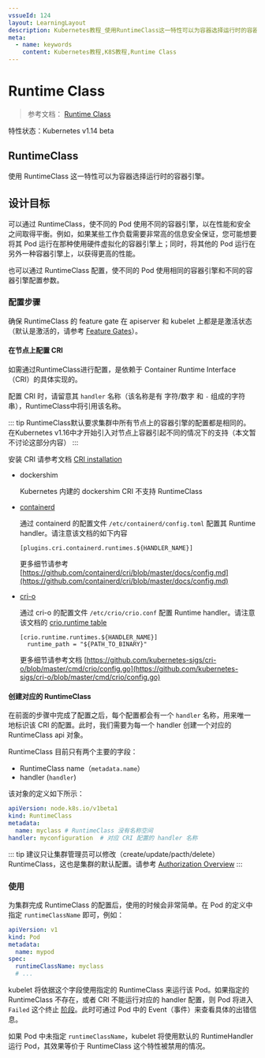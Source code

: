 ```yaml
---
vssueId: 124
layout: LearningLayout
description: Kubernetes教程_使用RuntimeClass这一特性可以为容器选择运行时的容器引擎。可以通过 RuntimeClass，使不同的 Pod 使用不同的容器引擎，以在性能和安全之间取得平衡。
meta:
  - name: keywords
    content: Kubernetes教程,K8S教程,Runtime Class
---
```


# Runtime Class

<AdSenseTitle/>

> 参考文档： [Runtime Class](https://kubernetes.io/docs/concepts/containers/runtime-class/)

特性状态：Kubernetes v1.14 <Badge type="warning">beta</Badge>

## RuntimeClass

使用 RuntimeClass 这一特性可以为容器选择运行时的容器引擎。

## 设计目标

可以通过 RuntimeClass，使不同的 Pod 使用不同的容器引擎，以在性能和安全之间取得平衡。例如，如果某些工作负载需要非常高的信息安全保证，您可能想要将其 Pod 运行在那种使用硬件虚拟化的容器引擎上；同时，将其他的 Pod 运行在另外一种容器引擎上，以获得更高的性能。

也可以通过 RuntimeClass 配置，使不同的 Pod 使用相同的容器引擎和不同的容器引擎配置参数。

### 配置步骤

确保 RuntimeClass 的 feature gate 在 apiserver 和 kubelet 上都是是激活状态（默认是激活的，请参考 [Feature Gates](https://kubernetes.io/docs/reference/command-line-tools-reference/feature-gates/)）。

#### 在节点上配置 CRI

如需通过RuntimeClass进行配置，是依赖于 Container Runtime Interface（CRI）的具体实现的。

配置 CRI 时，请留意其 `handler` 名称（该名称是有 字符/数字 和 `-` 组成的字符串），RuntimeClass中将引用该名称。

::: tip
RuntimeClass默认要求集群中所有节点上的容器引擎的配置都是相同的。在Kubernetes v1.16中才开始引入对节点上容器引起不同的情况下的支持（本文暂不讨论这部分内容）
:::

安装 CRI 请参考文档 [CRI installation](https://kubernetes.io/docs/setup/production-environment/container-runtimes/)

* dockershim

  Kubernetes 内建的 dockershim CRI 不支持 RuntimeClass

* [containerd](https://containerd.io/)

  通过 containerd 的配置文件 `/etc/containerd/config.toml` 配置其 Runtime handler。请注意该文档的如下内容

  ```
  [plugins.cri.containerd.runtimes.${HANDLER_NAME}]
  ```

  更多细节请参考 [https://github.com/containerd/cri/blob/master/docs/config.md](https://github.com/containerd/cri/blob/master/docs/config.md)

* [cri-o](https://cri-o.io/)

  通过 cri-o 的配置文件 `/etc/crio/crio.conf` 配置 Runtime handler。请注意该文档的 [crio.runtime table](https://github.com/kubernetes-sigs/cri-o/blob/master/docs/crio.conf.5.md#crioruntime-table)

  ```
  [crio.runtime.runtimes.${HANDLER_NAME}]
    runtime_path = "${PATH_TO_BINARY}"
  ```

  更多细节请参考文档 [https://github.com/kubernetes-sigs/cri-o/blob/master/cmd/crio/config.go](https://github.com/kubernetes-sigs/cri-o/blob/master/cmd/crio/config.go)

<!--FIXME -->

#### 创建对应的 RuntimeClass

在前面的步骤中完成了配置之后，每个配置都会有一个 `handler` 名称，用来唯一地标识该 CRI 的配置。此时，我们需要为每一个 handler 创建一个对应的 RuntimeClass api 对象。

RuntimeClass 目前只有两个主要的字段：
* RuntimeClass name（`metadata.name`）
* handler (`handler`)

该对象的定义如下所示：

``` yaml
apiVersion: node.k8s.io/v1beta1
kind: RuntimeClass
metadata:
  name: myclass # RuntimeClass 没有名称空间
handler: myconfiguration  # 对应 CRI 配置的 handler 名称
```

::: tip
建议只让集群管理员可以修改（create/update/pacth/delete） RuntimeClass，这也是集群的默认配置。请参考 [Authorization Overview](https://kubernetes.io/docs/reference/access-authn-authz/authorization/)
:::

### 使用

为集群完成 RuntimeClass 的配置后，使用的时候会非常简单。在 Pod 的定义中指定 `runtimeClassName` 即可，例如：

``` yaml
apiVersion: v1
kind: Pod
metadata:
  name: mypod
spec:
  runtimeClassName: myclass
  # ...
```

kubelet 将依据这个字段使用指定的 RuntimeClass 来运行该 Pod。如果指定的 RuntimeClass 不存在，或者 CRI 不能运行对应的 handler 配置，则 Pod 将进入 `Failed` 这个终止 [阶段](/learning/k8s-intermediate/workload/pod-lifecycle.html#pod-phase)。此时可通过 Pod 中的 Event（事件）来查看具体的出错信息。

如果 Pod 中未指定 `runtimeClassName`，kubelet 将使用默认的 RuntimeHandler 运行 Pod，其效果等价于 RuntimeClass 这个特性被禁用的情况。

##
